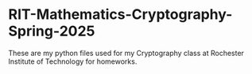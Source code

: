 # RIT-Mathematics-Cryptography-Spring-2025
These are my python files used for my Cryptography class at Rochester Institute of Technology for homeworks.
